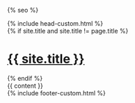 <!DOCTYPE html>
<html lang="{{ page.lang | default: site.lang | default: "en-US" }}">
  <head>
    <meta charset="UTF-8">
    <meta http-equiv="X-UA-Compatible" content="IE=edge">
    <meta name="viewport" content="width=device-width, initial-scale=1">

{% seo %}

<link rel="stylesheet" href="{{ "/assets/css/style.css?v=" | append: site.github.build_revision | relative_url }}">
{% include head-custom.html %}

  </head>
  <body>
    <div class="container-lg px-3 my-5 markdown-body">
      {% if site.title and site.title != page.title %}
      <h1><a href="{{ "/" | absolute_url }}">{{ site.title }}</a></h1>
      {% endif %}
      <div id="content">
      {{ content }}
      </div>
      <div class="footer border-top border-gray-light mt-5 pt-3 text-right">
        {% include footer-custom.html %}
      </div>
    </div>

  </body>
</html>
